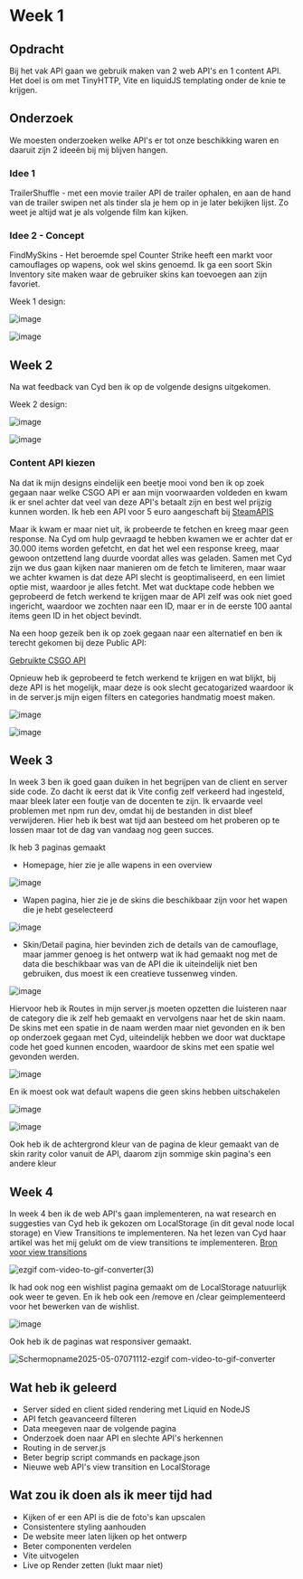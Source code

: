 # Week 1

## Opdracht
Bij het vak API gaan we gebruik maken van 2 web API's en 1 content API. Het doel is om met TinyHTTP, Vite en liquidJS templating onder de knie te krijgen.

## Onderzoek
We moesten onderzoeken welke API's er tot onze beschikking waren en daaruit zijn 2 ideeën bij mij blijven hangen.

### Idee 1
TrailerShuffle - met een movie trailer API de trailer ophalen, en aan de hand van de trailer swipen net als tinder sla je hem op in je later bekijken lijst. Zo weet je altijd wat je als volgende film kan kijken.

### Idee 2 - Concept

FindMySkins - Het beroemde spel Counter Strike heeft een markt voor camouflages op wapens, ook wel skins genoemd. Ik ga een soort Skin Inventory site maken waar de gebruiker skins kan toevoegen aan zijn favoriet.

Week 1 design:

![image](https://github.com/user-attachments/assets/dc185a80-3beb-48b5-b260-62c07255efba)

![image](https://github.com/user-attachments/assets/f5c56b8c-56be-405f-81eb-d4af8d46a0d3)

## Week 2

Na wat feedback van Cyd ben ik op de volgende designs uitgekomen.

Week 2 design:

![image](https://github.com/user-attachments/assets/37a5e61e-7427-4515-9658-94bb25404d34)

![image](https://github.com/user-attachments/assets/ed262f5b-7c25-41cf-ba87-ef78ef10890f)

### Content API kiezen

Na dat ik mijn designs eindelijk een beetje mooi vond ben ik op zoek gegaan naar welke CSGO API er aan mijn voorwaarden voldeden en kwam ik er snel achter dat veel van deze API's betaalt zijn en best wel prijzig kunnen worden.
Ik heb een API voor 5 euro aangeschaft bij [SteamAPIS](https://steamapis.com/)

Maar ik kwam er maar niet uit, ik probeerde te fetchen en kreeg maar geen response. Na Cyd om hulp gevraagd te hebben kwamen we er achter dat er 30.000 items worden gefetcht, en dat het wel een response kreeg, maar gewoon ontzettend lang duurde voordat alles was geladen. Samen met Cyd zijn we dus gaan kijken naar manieren om de fetch te limiteren, maar waar we achter kwamen is dat deze API slecht is geoptimaliseerd, en een limiet optie mist, waardoor je alles fetcht. Met wat ducktape code hebben we geprobeerd de fetch werkend te krijgen maar de API zelf was ook niet goed ingericht, waardoor we zochten naar een ID, maar er in de eerste 100 aantal items geen ID in het object bevindt.

Na een hoop gezeik ben ik op zoek gegaan naar een alternatief en ben ik terecht gekomen bij deze Public API:

[Gebruikte CSGO API](https://bymykel.com/CSGO-API/)

Opnieuw heb ik geprobeerd te fetch werkend te krijgen en wat blijkt, bij deze API is het mogelijk, maar deze is ook slecht gecatogarized waardoor ik in de server.js mijn eigen filters en categories handmatig moest maken.

![image](https://github.com/user-attachments/assets/e25b7a02-36ce-4fbc-96d8-5a3ea580ce23)

![image](https://github.com/user-attachments/assets/52c4024c-e989-4734-92f3-0e840d90271d)

## Week 3

In week 3 ben ik goed gaan duiken in het begrijpen van de client en server side code. Zo dacht ik eerst dat ik Vite config zelf verkeerd had ingesteld, maar bleek later een foutje van de docenten te zijn.
Ik ervaarde veel problemen met npm run dev, omdat hij de bestanden in dist bleef verwijderen. Hier heb ik best wat tijd aan besteed om het proberen op te lossen maar tot de dag van vandaag nog geen succes.

Ik heb 3 paginas gemaakt
- Homepage, hier zie je alle wapens in een overview

![image](https://github.com/user-attachments/assets/7e2417de-f094-4ab7-bedc-444c07eaac3a)

- Wapen pagina, hier zie je de skins die beschikbaar zijn voor het wapen die je hebt geselecteerd

![image](https://github.com/user-attachments/assets/dcf383f8-7c73-4d88-bea2-cd36d0ebfd1a)

- Skin/Detail pagina, hier bevinden zich de details van de camouflage, maar jammer genoeg is het ontwerp wat ik had gemaakt nog met de data die beschikbaar was van de API die ik uiteindelijk niet ben gebruiken, dus moest ik een creatieve tussenweg vinden.

![image](https://github.com/user-attachments/assets/11e6448a-b64b-4916-8230-f718c64b30c6)

Hiervoor heb ik Routes in mijn server.js moeten opzetten die luisteren naar de category die ik zelf heb gemaakt en vervolgens naar het de skin naam.
De skins met een spatie in de naam werden maar niet gevonden en ik ben op onderzoek gegaan met Cyd, uiteindelijk hebben we door wat ducktape code het goed kunnen encoden, waardoor de skins met een spatie wel gevonden werden.

![image](https://github.com/user-attachments/assets/71b947b4-16e1-4c05-94f1-261faa95d3c9)

En ik moest ook wat default wapens die geen skins hebben uitschakelen

![image](https://github.com/user-attachments/assets/5e5d9dce-7082-485d-996b-202ef44889c5)

![image](https://github.com/user-attachments/assets/113955a2-a555-49e0-b7d6-af3f27d871cc)

Ook heb ik de achtergrond kleur van de pagina de kleur gemaakt van de skin rarity color vanuit de API, daarom zijn sommige skin pagina's een andere kleur


## Week 4

In week 4 ben ik de web API's gaan implementeren, na wat research en suggesties van Cyd heb ik gekozen om LocalStorage (in dit geval node local storage) en View Transitions te implementeren.
Na het lezen van Cyd haar artikel was het mij gelukt om de view transitions te implementeren.
[Bron voor view transitions](https://cydstumpel.nl/a-practical-guide-to-the-css-view-transition-api/)

![ezgif com-video-to-gif-converter(3)](https://github.com/user-attachments/assets/d2556d26-5f4c-483b-a274-55bdf82a0a0d)

Ik had ook nog een wishlist pagina gemaakt om de LocalStorage natuurlijk ook weer te geven.
En ik heb ook een /remove en /clear geimplementeerd voor het bewerken van de wishlist.

![image](https://github.com/user-attachments/assets/7ac11685-d8d9-41b1-adb7-145fc00160c3)

Ook heb ik de paginas wat responsiver gemaakt.

![Schermopname2025-05-07071112-ezgif com-video-to-gif-converter](https://github.com/user-attachments/assets/ddee0cf6-6fd5-403e-b9d6-74c94b1fb1fc)

## Wat heb ik geleerd
- Server sided en client sided rendering met Liquid en NodeJS
- API fetch geavanceerd filteren
- Data meegeven naar de volgende pagina
- Onderzoek doen naar API en slechte API's herkennen
- Routing in de server.js
- Beter begrip script commands en package.json
- Nieuwe web API's view transition en LocalStorage


## Wat zou ik doen als ik meer tijd had
- Kijken of er een API is die de foto's kan upscalen
- Consistentere styling aanhouden
- De website meer laten lijken op het ontwerp
- Beter componenten verdelen
- Vite uitvogelen
- Live op Render zetten (lukt maar niet)



